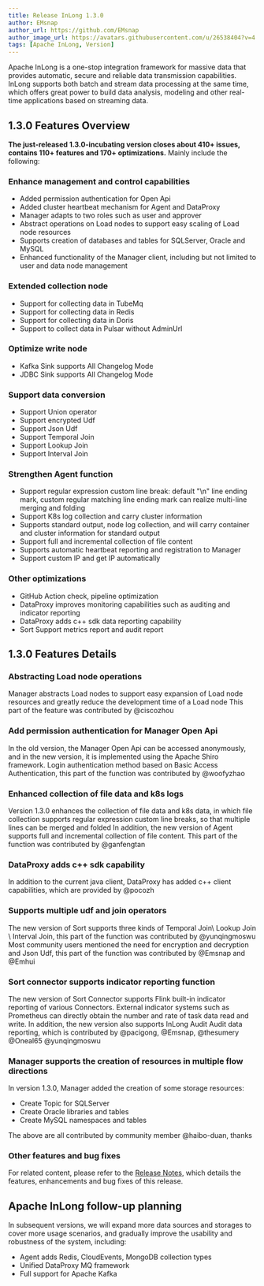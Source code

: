 ```yaml
---
title: Release InLong 1.3.0
author: EMsnap
author_url: https://github.com/EMsnap
author_image_url: https://avatars.githubusercontent.com/u/26538404?v=4
tags: [Apache InLong, Version]
---
```


Apache InLong is a one-stop integration framework for massive data that provides automatic, secure and reliable data transmission capabilities.
InLong supports both batch and stream data processing at the same time, which offers great power to build data analysis, modeling and other real-time applications based on streaming data.

<!--truncate-->

## 1.3.0 Features Overview
**The just-released 1.3.0-incubating version closes about 410+ issues, contains 110+ features and 170+ optimizations.**
Mainly include the following:

### Enhance management and control capabilities
- Added permission authentication for Open Api
- Added cluster heartbeat mechanism for Agent and DataProxy
- Manager adapts to two roles such as user and approver
- Abstract operations on Load nodes to support easy scaling of Load node resources
- Supports creation of databases and tables for SQLServer, Oracle and MySQL
- Enhanced functionality of the Manager client, including but not limited to user and data node management

### Extended collection node
- Support for collecting data in TubeMq
- Support for collecting data in Redis
- Support for collecting data in Doris
- Support to collect data in Pulsar without AdminUrl

### Optimize write node
- Kafka Sink supports All Changelog Mode
- JDBC Sink supports All Changelog Mode

### Support data conversion
- Support Union operator
- Support encrypted Udf
- Support Json Udf
- Support Temporal Join
- Support Lookup Join
- Support Interval Join

### Strengthen Agent function
- Support regular expression custom line break: default "\n" line ending mark, custom regular matching line ending mark can realize multi-line merging and folding
- Support K8s log collection and carry cluster information
- Supports standard output, node log collection, and will carry container and cluster information for standard output
- Support full and incremental collection of file content
- Supports automatic heartbeat reporting and registration to Manager
- Support custom IP and get IP automatically

### Other optimizations
- GitHub Action check, pipeline optimization
- DataProxy improves monitoring capabilities such as auditing and indicator reporting
- DataProxy adds c++ sdk data reporting capability
- Sort Support metrics report and audit report 

## 1.3.0 Features Details

### Abstracting Load node operations
Manager abstracts Load nodes to support easy expansion of Load node resources and greatly reduce the development time of a Load node
This part of the feature was contributed by @ciscozhou

### Add permission authentication for Manager Open Api
In the old version, the Manager Open Api can be accessed anonymously, and in the new version, it is implemented using the Apache Shiro framework.
Login authentication method based on Basic Access Authentication, this part of the function was contributed by @woofyzhao

### Enhanced collection of file data and k8s logs
Version 1.3.0 enhances the collection of file data and k8s data, in which file collection supports regular expression custom line breaks, so that multiple lines can be merged and folded
In addition, the new version of Agent supports full and incremental collection of file content. This part of the function was contributed by @ganfengtan

### DataProxy adds c++ sdk capability
In addition to the current java client, DataProxy has added c++ client capabilities, which are provided by @pocozh

### Supports multiple udf and join operators
The new version of Sort supports three kinds of Temporal Join\ Lookup Join \ Interval Join, this part of the function was contributed by @yunqingmoswu
Most community users mentioned the need for encryption and decryption and Json Udf, this part of the function was contributed by @Emsnap and @Emhui

### Sort connector supports indicator reporting function
The new version of Sort Connector supports Flink built-in indicator reporting of various Connectors. External indicator systems such as Prometheus can directly obtain the number and rate of task data read and write.
In addition, the new version also supports InLong Audit Audit data reporting, which is contributed by @pacigong, @Emsnap, @thesumery @Oneal65 @yunqingmoswu

### Manager supports the creation of resources in multiple flow directions
In version 1.3.0, Manager added the creation of some storage resources:

- Create Topic for SQLServer
- Create Oracle libraries and tables
- Create MySQL namespaces and tables

The above are all contributed by community member @haibo-duan, thanks

### Other features and bug fixes
For related content, please refer to the [Release Notes](https://github.com/apache/inlong/blob/master/CHANGES.md), which details the features, enhancements and bug fixes of this release.

## Apache InLong follow-up planning
In subsequent versions, we will expand more data sources and storages to cover more usage scenarios, and gradually improve the usability and robustness of the system, including:
- Agent adds Redis, CloudEvents, MongoDB collection types
- Unified DataProxy MQ framework
- Full support for Apache Kafka